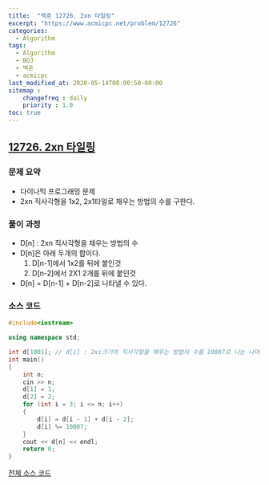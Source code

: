 ```yaml
---
title:  "백준 12726. 2xn 타일링"
excerpt: "https://www.acmicpc.net/problem/12726"
categories:
  - Algorithm
tags:
  - Algorithm
  - BOJ
  - 백준
  - acmicpc
last_modified_at: 2020-05-14T00:00:50-00:00
sitemap :
    changefreq : daily
    priority : 1.0
toc: true
---
```


## [12726. 2xn 타일링](https://www.acmicpc.net/problem/12726)
### 문제 요약
- 다이나믹 프로그래밍 문제
- 2xn 직사각형을 1x2, 2x1타일로 채우는 방법의 수를 구한다.

### 풀이 과정
- D[n] : 2xn 직사각형을 채우는 방법의 수
- D[n]은 아래 두개의 합이다.
    1. D[n-1]에서 1x2를 뒤에 붙인것
    2. D[n-2]에서 2X1 2개를 뒤에 붙인것
- D[n] = D[n-1] + D[n-2]로 나타낼 수 있다.

### 소스 코드
```cpp
#include<iostream>

using namespace std;

int d[1001]; // d[i] : 2xi크기의 직사각형을 채우는 방법의 수를 10007로 나눈 나머지
int main()
{
    int n;
    cin >> n;
    d[1] = 1;
    d[2] = 2;
    for (int i = 3; i <= n; i++)
    {
        d[i] = d[i - 1] + d[i - 2];
        d[i] %= 10007;
    }
    cout << d[n] << endl;
    return 0;
}

```

[전체 소스 코드](https://github.com/tdm1223/Algorithm/blob/master/acmicpc.net/source/12726.cpp)